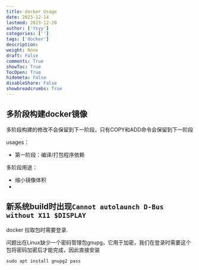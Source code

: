 ```yaml
---
title: docker Usage
date: 2023-12-14
lastmod: 2023-12-20
author: ['Ysyy']
categories: ['']
tags: ['docker']
description: 
weight: None
draft: False
comments: True
showToc: True
TocOpen: True
hidemeta: False
disableShare: False
showbreadcrumbs: True
---
```

## 多阶段构建docker镜像

多阶段构建的修改不会保留到下一阶段，只有COPY和ADD命令会保留到下一阶段

usages：

- 第一阶段：编译/打包程序依赖

多阶段用途：

- 缩小镜像体积
-

## 新系统build时出现`Cannot autolaunch D-Bus without X11 $DISPLAY`

docker 拉取包时需要登录.

问题出在Linux缺少一个密码管理包gnupg，它用于加密，我们在登录时需要这个包将密码加密后才能完成，因此直接安装

```shell
sudo apt install gnupg2 pass
```